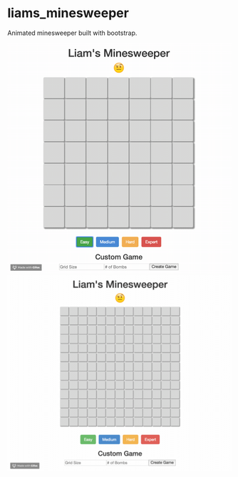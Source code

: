 # liams_minesweeper
Animated minesweeper built with bootstrap.

![](easy-mode.gif)
![](hard-mode.gif)
